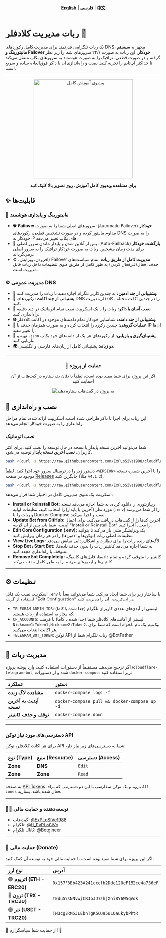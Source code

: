 <div align="center">
  <strong><a href="README.md">English</a></strong> | <strong><a href="README-FA.md">فارسی</a></strong> | <strong><a href="README-CH.md">中文</a></strong>
</div>
<br>

# ربات مدیریت کلادفلر 🐳
یک ربات تلگرامی قدرتمند برای مدیریت کامل رکوردهای DNS، مجهز به **سیستم مانیتورینگ و Failover خودکار**. این ربات به صورت ۲۴/۷ سرورهای شما را زیر نظر گرفته و در صورت قطعی، ترافیک را به صورت هوشمند به سرورهای بکاپ منتقل می‌کند تا حداکثر آپ‌تایم را تجربه کنید. نصب و راه‌اندازی آن با داکر فوق‌العاده ساده و سریع است.

---
<div align="center">
  <a href="https://www.youtube.com/watch?v=OOQ9rtHqeFQ" target="_blank">
    <img src="https://img.youtube.com/vi/OOQ9rtHqeFQ/hqdefault.jpg" alt="ویدیوی آموزش کامل" width="320">
  </a>
  <p><strong>برای مشاهده ویدیوی کامل آموزش، روی تصویر بالا کلیک کنید</strong></p>
</div>

## ✨ قابلیت‌ها

### 🚀 مانیتورینگ و پایداری هوشمند
*   🛡️ **Failover خودکار** <span dir="ltr">(Automatic Failover)</span>: سرورهای اصلی شما را به صورت مداوم مانیتور کرده و در صورت تشخیص قطعی، رکوردهای DNS را به صورت خودکار به IP های بکاپ تغییر می‌دهد.
*   🔄 **بازگشت خودکار** <span dir="ltr">(Auto-Failback)</span>: پس از آنلاین شدن و پایدار ماندن سرور اصلی برای مدت زمان مشخص، ربات به صورت خودکار ترافیک را به سرور اصلی برمی‌گرداند.
*   ⚙️ **مدیریت کامل از طریق ربات<span dir="ltr">:</span>** تمام سیاست‌های <span dir="ltr">Failover</span> (افزودن، ویرایش، حذف، فعال/غیرفعال کردن) به طور کامل از طریق منوی تنظیمات داخل ربات قابل مدیریت است.

### ⚙️ مدیریت عمومی DNS
*   **👥 پشتیبانی از چند ادمین<span dir="ltr">:</span>** به چندین کاربر تلگرام اجازه دهید تا ربات را مدیریت کنند.
*   **🏢 پشتیبانی از چند اکانت<span dir="ltr">:</span>** رکوردهای DNS را در چندین اکانت مختلف کلادفلر مدیریت کنید.
*   **🐳 نصب آسان با داکر<span dir="ltr">:</span>** ربات را با یک اسکریپت نصب تمام اتوماتیک در چند دقیقه راه‌اندازی کنید.
*   **🌐 پشتیبانی از چند دامنه<span dir="ltr">:</span>** شناسایی خودکار تمام دامنه‌های موجود در اکانت کلادفلر.
*   **👥 عملیات گروهی<span dir="ltr">:</span>** چندین رکورد را انتخاب کرده و به صورت همزمان حذف یا IP آن‌ها را تغییر دهید.
*   **💾 پشتیبان‌گیری و بازیابی<span dir="ltr">:</span>** از رکوردهای هر یک از دامنه‌های خود بکاپ <span dir="ltr">`.json`</span> تهیه و بازیابی کنید.
*   **🌍 دو زبانه<span dir="ltr">:</span>** پشتیبانی کامل از زبان‌های فارسی و انگلیسی.

---

<div align="center">
  <h3>💖 حمایت از پروژه</h3>
  <p>اگر این پروژه برای شما مفید بوده است، لطفاً با دادن یک ستاره در گیت‌هاب از آن حمایت کنید!</p>
  <a href="https://github.com/ExPLoSiVe188/cloudflare-telegram-bot/stargazers">
    <img src="https://img.shields.io/github/stars/ExPLoSiVe1988/cloudflare-telegram-bot?style=for-the-badge&logo=github&color=FFDD00&logoColor=black" alt="به پروژه در گیت‌هاب ستاره دهید">
  </a>
</div>


## 🚀 نصب و راه‌اندازی

این ربات برای اجرا با داکر طراحی شده است. اسکریپت ارائه شده، تمام مراحل راه‌اندازی را به صورت خودکار انجام می‌دهد.

### نصب اتوماتیک

شما می‌توانید آخرین نسخه پایدار یا نسخه در حال توسعه را نصب کنید. برای اکثر کاربران، **نصب آخرین نسخه پایدار** توصیه می‌شود.
```bash
bash <(curl -s https://raw.githubusercontent.com/ExPLoSiVe1988/cloudflare-telegram-bot/main/install.sh)
```
دستور زیر را در ترمینال سرور خود اجرا کنید. لطفاً `<VERSION>` را با آخرین شماره نسخه موجود در صفحه [Releases](https://github.com/ExPLoSiVe1988/cloudflare-telegram-bot/releases) جایگزین کنید (مثلاً `v4.1.2`).
```bash
bash <(curl -s https://raw.githubusercontent.com/ExPLoSiVe1988/cloudflare-telegram-bot/<VERSION>/install.sh)
```
اسکریپت یک منوی مدیریتی کامل در اختیار شما قرار می‌دهد:
*   **Install or Reinstall Bot:** ریپازیتوری را دانلود کرده، به شما اجازه می‌دهد نسخه مورد نظر (آخرین یا پایدار) را انتخاب کنید، تنظیمات اولیه (`.env`) را از شما می‌پرسد و ربات را با Docker Compose نصب و اجرا می‌کند.
*   **Update Bot from GitHub:** آخرین کدها را از گیت‌هاب دریافت می‌کند. برای اعمال آپدیت، شما باید پس از آن گزینه "Install or Reinstall Bot" را مجدداً اجرا کنید.
*   **Edit Core Configuration (.env):** یک ویرایشگر متنی باز می‌کند تا بتوانید تنظیمات اصلی ربات (توکن‌ها و ادمین‌ها) را در هر زمان ویرایش کنید.
*   **View Live Logs:** لاگ‌های زنده ربات را برای نظارت و اشکال‌زدایی نمایش می‌دهد.
*   **Stop Bot / Start Bot:** به شما اجازه می‌دهد کانتینر ربات را بدون حذف داده‌ها، متوقف یا راه‌اندازی مجدد کنید.
*   **Remove Bot Completely:** کانتینر را متوقف کرده و تمام داده‌ها، فایل‌های کانفیگ، کانتینرها و ایمیج‌های مرتبط را به طور کامل حذف می‌کند.

---

## ⚙️ تنظیمات

اسکریپت نصب یک فایل `.env` با ساختار زیر برای شما ایجاد می‌کند. شما می‌توانید بعداً با استفاده از گزینه "Edit Configuration" در اسکریپت، آن را مدیریت کنید.

*   `TELEGRAM_ADMIN_IDS`: لیستی از آیدی‌های عددی کاربران تلگرام (جدا شده با کاما) که مجاز به استفاده از ربات هستند.
*   `CF_ACCOUNTS`: لیستی از اکانت‌های کلادفلر شما (جدا شده با کاما) با فرمت `Nickname1:Token1,Nickname2:Token2`. نیک‌نیم یک نام دلخواه است که شما برای هر اکانت انتخاب می‌کنید.
*   `TELEGRAM_BOT_TOKEN`: توکن API ربات تلگرام شما از @BotFather.

---

## 🤖 مدیریت ربات

اگر ترجیح می‌دهید مستقیماً از دستورات استفاده کنید، وارد پوشه پروژه (`cloudflare-telegram-bot`) شده و از دستورات `docker-compose` زیر استفاده کنید:

| عملکرد | دستور |
| :--- | :--- |
| **مشاهده لاگ زنده** | `docker-compose logs -f` |
| **آپدیت به آخرین نسخه** | `docker-compose pull && docker-compose up -d` |
| **توقف و حذف کانتینر** | `docker-compose down` |

---

### دسترسی‌های مورد نیاز توکن API
برای هر اکانت کلادفلر، توکن API شما به دسترسی‌های زیر نیاز دارد:

| نوع (Type) | منبع (Resource) | دسترسی (Access) |
| :--- | :--- | :--- |
| **Zone** | **DNS** | `Edit` |
| **Zone** | **Zone** | `Read` |

به صفحه [API Tokens](https://dash.cloudflare.com/profile/api-tokens) بروید و یک توکن سفارشی با این دو دسترسی که برای `All zones` فعال شده باشد، بسازید.

---

### 👨‍💻 توسعه‌دهنده و حمایت مالی
*   گیت‌هاب: [@ExPLoSiVe1988](https://www.google.com/url?sa=E&q=https%3A%2F%2Fgithub.com%2FExPLoSiVe1988%2Fcloudflare-telegram-bot)
*   تلگرام: [@H_ExPLoSiVe](https://t.me/H_ExPLoSiVe)
*   کانال تلگرام: [@Botgineer](https://t.me/Botgineer)
---
### 💖 حمایت مالی (Donate)
اگر این پروژه برای شما مفید بوده است، با حمایت مالی خود به توسعه آن کمک کنید:

| نوع ارز | آدرس |
|:---|:---|
| 🟣 **اتریوم (ETH - ERC20)** | `0x157F3Eb423A241ccefb2Ddc120eF152ce4a736eF` |
| 🔵 **ترون (TRX - TRC20)** | `TEdu5VsNNvwjCRJpJJ7zhjXni8Y6W5qAqk` |
| 🟢 **تتر (USDT - TRC20)** | `TN3cg5RM5JLEbnTgK5CU95uLQaukybPhtR` |

🙏 از حمایت شما سپاسگزارم! 🚀
